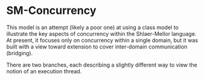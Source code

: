 # SM-Concurrency

This model is an attempt (likely a poor one) at using a class model to illustrate the 
key aspects of concurrency within the Shlaer-Mellor language.  At present, it focuses
only on concurrency within a single domain, but it was built with a view toward extension
to cover inter-domain communication (bridging).

There are two branches, each describing a slightly different way to view the notion of
an execution thread.
